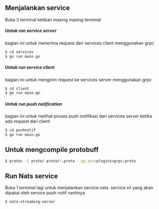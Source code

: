 ## Menjalankan service
Buka 3 terminal ketikan masing masing terminal

##### Untuk run service server
bagian ini untuk menerima request dari services client menggunakan grpc
```bash
$ cd services
$ go run main.go
```

##### Untuk run service client
bagian ini untuk mengirim request ke services server menggunakan grpc
```bash
$ cd client
$ go run main.go
```

##### Untuk run push notification
bagian ini untuk melihat proses push notifikasi dari services server ketika ada request dari client
```bash
$ cd pushnotif
$ go run main.go
```
## Untuk mengcompile protobuff
```bash
$ protoc -I proto/ proto/*.proto --go_out=plugins=grpc:proto
```

## Run Nats service
Buka 1 terminal lagi untuk menjalankan service nats. service ini yang akan dipakai oleh service push notif nantinya
```bash
$ nats-streaming-server
```